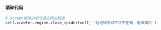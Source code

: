 

#### 琐碎代码

```python
# scrapy框架中手动退出爬虫程序
self.crawler.engine.close_spider(self, '验证码尝试三次不正确，退出爬虫')
```